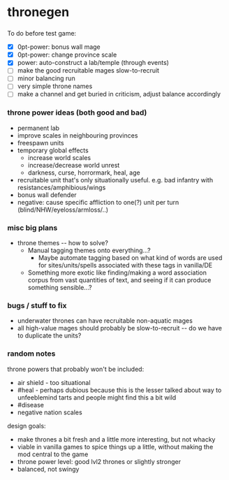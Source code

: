 # thronegen

###

To do before test game:
- [x] 0pt-power: bonus wall mage
- [x] 0pt-power: change province scale
- [x] power: auto-construct a lab/temple (through events)
- [ ] make the good recruitable mages slow-to-recruit
- [ ] minor balancing run
- [ ] very simple throne names
- [ ] make a channel and get buried in criticism, adjust balance accordingly

### throne power ideas (both good and bad)
* permanent lab
* improve scales in neighbouring provinces
* freespawn units
* temporary global effects
  * increase world scales
  * increase/decrease world unrest
  * darkness, curse, horrormark, heal, age
* recruitable unit that's only situationally useful. e.g. bad infantry with resistances/amphibious/wings
* bonus wall defender
* negative: cause specific affliction to one(?) unit per turn (blind/NHW/eyeloss/armloss/..)

### misc big plans
* throne themes -- how to solve?
  * Manual tagging themes onto everything...?
    * Maybe automate tagging based on what kind of words are used for sites/units/spells associated with these tags in vanilla/DE
  * Something more exotic like finding/making a word association corpus from vast quantities of text, and seeing if it can produce something sensible...?

### bugs / stuff to fix
* underwater thrones can have recruitable non-aquatic mages
* all high-value mages should probably be slow-to-recruit -- do we have to duplicate the units?

### random notes

throne powers that probably won't be included:
  * air shield - too situational
  * #heal - perhaps dubious because this is the lesser talked about way to unfeeblemind tarts and people might find this a bit wild
  * #disease
  * negative nation scales

design goals:
* make thrones a bit fresh and a little more interesting, but not whacky
* viable in vanilla games to spice things up a little, without making the mod central to the game
* throne power level: good lvl2 thrones or slightly stronger
* balanced, not swingy
